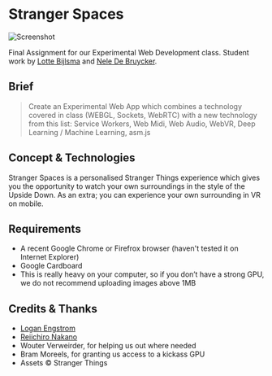 # Stranger Spaces

![Screenshot](http://i68.tinypic.com/30a3wr8.png)

Final Assignment for our Experimental Web Development class. Student work by [Lotte Bijlsma](https://github.com/lottebijlsma) and [Nele De Bruycker](https://github.com/NeleDB).

## Brief
> Create an Experimental Web App which combines a technology covered in class (WEBGL, Sockets, WebRTC) with a new technology from this list: Service Workers, Web Midi, Web Audio, WebVR, Deep Learning / Machine Learning, asm.js

## Concept & Technologies
Stranger Spaces is a personalised Stranger Things experience which gives you the opportunity to watch your own surroundings in the style of the Upside Down. As an extra; you can experience your own surrounding in VR on mobile.

## Requirements
- A recent Google Chrome or Firefrox browser (haven't tested it on Internet Explorer)
- Google Cardboard
- This is really heavy on your computer, so if you don’t have a strong GPU, we do not recommend uploading images above 1MB

## Credits & Thanks
- [Logan Engstrom](https://github.com/lengstrom/fast-style-transfer)
- [Reiichiro Nakano](https://github.com/reiinakano/fast-style-transfer-deeplearnjs)
- Wouter Verweirder, for helping us out where needed
- Bram Moreels, for granting us access to a kickass GPU
- Assets © Stranger Things
